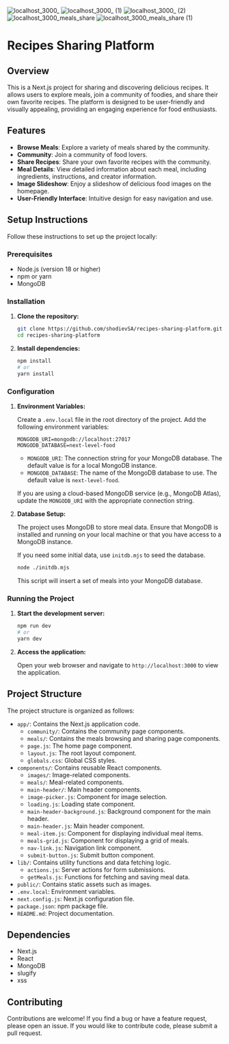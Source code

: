 ![localhost_3000_](https://github.com/user-attachments/assets/83caa30a-e6cf-401e-9b0c-c96fa85034ed)
![localhost_3000_ (1)](https://github.com/user-attachments/assets/d0f16db1-9979-4940-b1a3-f632096db172)
![localhost_3000_ (2)](https://github.com/user-attachments/assets/eabdbdf4-cbf7-4497-bfa5-d559aacfcb60)
![localhost_3000_meals_share](https://github.com/user-attachments/assets/de86f5d4-2d07-4dbc-8820-53499907eb2d)
![localhost_3000_meals_share (1)](https://github.com/user-attachments/assets/4d5d59c1-f51f-4593-8c8f-63eb002f8d52)

# Recipes Sharing Platform

## Overview

This is a Next.js project for sharing and discovering delicious recipes. It allows users to explore meals, join a community of foodies, and share their own favorite recipes. The platform is designed to be user-friendly and visually appealing, providing an engaging experience for food enthusiasts.

## Features

-   **Browse Meals**: Explore a variety of meals shared by the community.
-   **Community**: Join a community of food lovers.
-   **Share Recipes**: Share your own favorite recipes with the community.
-   **Meal Details**: View detailed information about each meal, including ingredients, instructions, and creator information.
-   **Image Slideshow**: Enjoy a slideshow of delicious food images on the homepage.
-   **User-Friendly Interface**: Intuitive design for easy navigation and use.

## Setup Instructions

Follow these instructions to set up the project locally:

### Prerequisites

-   Node.js (version 18 or higher)
-   npm or yarn
-   MongoDB

### Installation

1.  **Clone the repository:**

    ```bash
    git clone https://github.com/shodievSA/recipes-sharing-platform.git
    cd recipes-sharing-platform
    ```

2.  **Install dependencies:**

    ```bash
    npm install
    # or
    yarn install
    ```

### Configuration

1.  **Environment Variables:**

    Create a `.env.local` file in the root directory of the project. Add the following environment variables:

    ```
    MONGODB_URI=mongodb://localhost:27017
    MONGODB_DATABASE=next-level-food
    ```

    -   `MONGODB_URI`: The connection string for your MongoDB database. The default value is for a local MongoDB instance.
    -   `MONGODB_DATABASE`: The name of the MongoDB database to use. The default value is `next-level-food`.

    If you are using a cloud-based MongoDB service (e.g., MongoDB Atlas), update the `MONGODB_URI` with the appropriate connection string.

2.  **Database Setup:**

    The project uses MongoDB to store meal data. Ensure that MongoDB is installed and running on your local machine or that you have access to a MongoDB instance.

    If you need some initial data, use `initdb.mjs` to seed the database.

    ```bash
    node ./initdb.mjs
    ```

    This script will insert a set of meals into your MongoDB database.

### Running the Project

1.  **Start the development server:**

    ```bash
    npm run dev
    # or
    yarn dev
    ```

2.  **Access the application:**

    Open your web browser and navigate to `http://localhost:3000` to view the application.

## Project Structure

The project structure is organized as follows:

-   `app/`: Contains the Next.js application code.
    -   `community/`: Contains the community page components.
    -   `meals/`: Contains the meals browsing and sharing page components.
    -   `page.js`: The home page component.
    -   `layout.js`: The root layout component.
    -   `globals.css`: Global CSS styles.
-   `components/`: Contains reusable React components.
    -   `images/`: Image-related components.
    -   `meals/`: Meal-related components.
    -   `main-header/`: Main header components.
    -   `image-picker.js`: Component for image selection.
    -   `loading.js`: Loading state component.
    -   `main-header-background.js`: Background component for the main header.
    -   `main-header.js`: Main header component.
    -   `meal-item.js`: Component for displaying individual meal items.
    -   `meals-grid.js`: Component for displaying a grid of meals.
    -   `nav-link.js`: Navigation link component.
    -   `submit-button.js`: Submit button component.
-   `lib/`: Contains utility functions and data fetching logic.
    -   `actions.js`: Server actions for form submissions.
    -   `getMeals.js`: Functions for fetching and saving meal data.
-   `public/`: Contains static assets such as images.
-   `.env.local`: Environment variables.
-   `next.config.js`: Next.js configuration file.
-   `package.json`: npm package file.
-   `README.md`: Project documentation.

## Dependencies

-   Next.js
-   React
-   MongoDB
-   slugify
-   xss

## Contributing

Contributions are welcome! If you find a bug or have a feature request, please open an issue. If you would like to contribute code, please submit a pull request.
